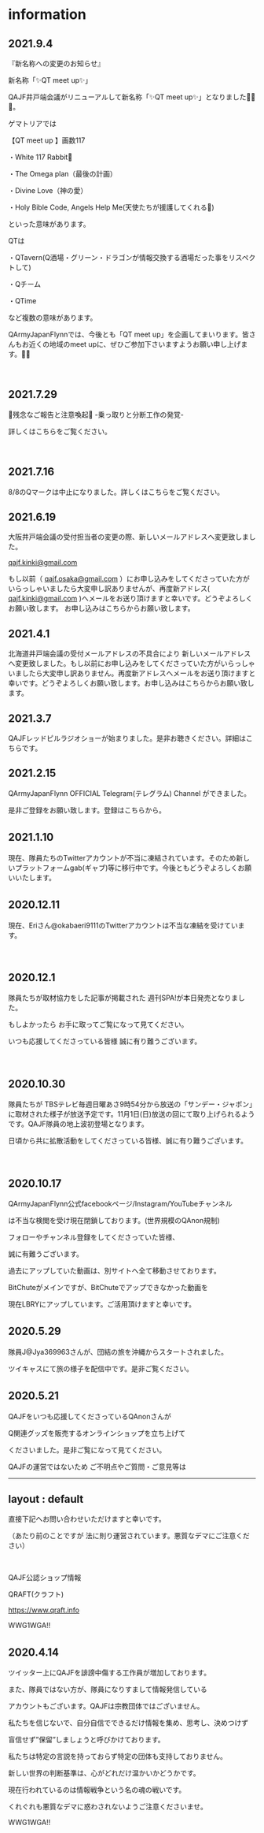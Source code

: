 
# information



## 2021.9.4

『新名称への変更のお知らせ』

 

新名称「✨QT meet up✨」

 

QAJF井戸端会議がリニューアルして新名称「✨QT meet up✨」となりました👏👏👏。

 

ゲマトリアでは

【QT meet up 】画数117

・White  117 Rabbit🐇

・The Omega plan（最後の計画）

・Divine Love（神の愛）

・Holy Bible Code, Angels Help Me(天使たちが援護してくれる👼)

といった意味があります。

 

QTは

・QTavern(Q酒場・グリーン・ドラゴンが情報交換する酒場だった事をリスペクトして)

・Qチーム

・QTime

など複数の意味があります。

 

QArmyJapanFlynnでは、今後とも「QT meet up」を企画してまいります。皆さんもお近くの地域のmeet upに、ぜひご参加下さいますようお願い申し上げます。🙏✨

 

​

## 2021.7.29

📯残念なご報告と注意喚起📯 -乗っ取りと分断工作の発覚-

詳しくはこちらをご覧ください。

 

​

## 2021.7.16

8/8のQマークは中止になりました。詳しくはこちらをご覧ください。

## 2021.6.19

大阪井戸端会議の受付担当者の変更の際、新しいメールアドレスへ変更致しました。

 

 <a href="mailto:qajf.kinki@gmail.com">qajf.kinki@gmail.com</a>

 

もし以前（ qajf.osaka@gmail.com ）にお申し込みをしてくださっていた方がいらっしゃいましたら大変申し訳ありませんが、再度新アドレス( qajf.kinki@gmail.com )へメールをお送り頂けますと幸いです。どうぞよろしくお願い致します。 お申し込みはこちらからお願い致します。

## 2021.4.1

北海道井戸端会議の受付メールアドレスの不具合により 新しいメールアドレスへ変更致しました。もし以前にお申し込みをしてくださっていた方がいらっしゃいましたら大変申し訳ありません。再度新アドレスへメールをお送り頂けますと幸いです。どうぞよろしくお願い致します。​お申し込みはこちらからお願い致します。

## 2021.3.7

QAJFレッドピルラジオショーが始まりました。是非お聴きください。詳細はこちらです。

## 2021.2.15

QArmyJapanFlynn OFFICIAL Telegram(テレグラム) Channel ができました。

是非ご登録をお願い致します。登録はこちらから。

## 2021.1.10　

​現在、隊員たちのTwitterアカウントが不当に凍結されています。そのため新しいプラットフォームgab(ギャブ)等に移行中です。今後ともどうぞよろしくお願いいたします。

## 2020.12.11　

現在、Eriさん@okabaeri9111のTwitterアカウントは不当な凍結を受けています。

​

## 2020.12.1　

隊員たちが取材協力をした記事が掲載された 週刊SPA!が本日発売となりました。

​もしよかったら お手に取ってご覧になって見てください。

いつも応援してくださっている皆様 誠に有り難うございます。

​

## 2020.10.30　

隊員たちが TBSテレビ毎週日曜あさ9時54分から放送の「サンデー・ジャポン」に取材された様子が放送予定です。11月1日(日)放送の回にて取り上げられるようです。QAJF隊員の地上波初登場となります。

日頃から共に拡散活動をしてくださって​いる皆様、誠に有り難うございます。

​

## 2020.10.17　

QArmyJapanFlynn公式facebookページ/Instagram/YouTubeチャンネル

は不当な検閲を受け現在閉鎖しております。(世界規模のQAnon規制)

フォローやチャンネル登録をしてくださっていた皆様、

誠に有難うございます。

過去にアップしていた動画は、別サイトへ全て移動させて​おります。

BitChuteがメインですが、BitChuteでアップできなかった動画を

現在LBRYにアップしています。ご活用頂けますと幸いです。

## 2020.5.29　

隊員J@Jya369963さんが、団結の旅を沖縄からスタートされました。

​ツイキャスにて旅の様子を配信中です。是非ご覧ください。

## 2020.5.21　

QAJFをいつも応援してくださっているQAnonさんが

Q関連グッズを販売するオンラインショップを立ち上げて

くださいました。是非ご覧になって見てください。

QAJFの運営ではないため ご不明点やご質問・ご意見等は

---
layout : default
---

直接下記へお問い合わせいただけますと幸いです。

​（あたり前のことですが 法に則り運営されています。悪質なデマにご注意ください）

​

QAJF公認ショップ情報

QRAFT(クラフト)

https://www.qraft.info

WWG1WGA!! 

## 2020.4.14　

ツイッター上にQAJFを誹謗中傷する工作員が増加しております。

また、隊員ではない方が、隊員になりすまして情報発信している

アカウントもございます。QAJFは宗教団体ではございません。

私たちを信じないで、自分自信でできるだけ情報を集め、思考し、決めつけず

盲信せず”保留”しましょうと呼びかけております。

私たちは特定の言説を持っておらず特定の団体も支持しておりません。

新しい世界の判断基準は、心がどれだけ温かいかどうかです。

現在行われているのは情報戦争という名の魂の戦いです。

くれぐれも悪質なデマに惑わされないようご注意くださいませ。

​WWG1WGA!!


